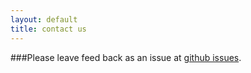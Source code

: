 ```yaml
---
layout: default
title: contact us 
---
```


###Please leave feed back as an issue at [github issues](http://github.com/UV-CDAT/cdat-site/issues).
